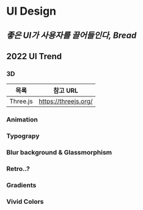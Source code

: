 # UI Design

## _좋은 UI가 사용자를 끌어들인다, Bread_

## 2022 UI Trend

### 3D

| 목록     | 참고 URL             |
| -------- | -------------------- |
| Three.js | https://threejs.org/ |

### Animation

### Typograpy

### Blur background & Glassmorphism

### Retro..?

### Gradients

### Vivid Colors
